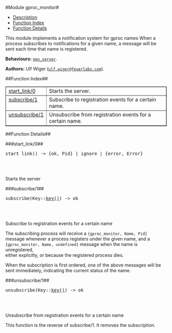 

#Module gproc_monitor#
* [Description](#description)
* [Function Index](#index)
* [Function Details](#functions)



This module implements a notification system for gproc names
When a process subscribes to notifications for a given name, a message
will be sent each time that name is registered.



__Behaviours:__ [`gen_server`](gen_server.md).

__Authors:__ Ulf Wiger ([`ulf.wiger@feuerlabs.com`](mailto:ulf.wiger@feuerlabs.com)).<a name="index"></a>

##Function Index##


<table width="100%" border="1" cellspacing="0" cellpadding="2" summary="function index"><tr><td valign="top"><a href="#start_link-0">start_link/0</a></td><td>
Starts the server.</td></tr><tr><td valign="top"><a href="#subscribe-1">subscribe/1</a></td><td>  
Subscribe to registration events for a certain name.</td></tr><tr><td valign="top"><a href="#unsubscribe-1">unsubscribe/1</a></td><td>  
Unsubscribe from registration events for a certain name.</td></tr></table>


<a name="functions"></a>

##Function Details##

<a name="start_link-0"></a>

###start_link/0##




<pre>start_link() -&gt; {ok, Pid} | ignore | {error, Error}</pre>
<br></br>





Starts the server
<a name="subscribe-1"></a>

###subscribe/1##




<pre>subscribe(Key::<a href="#type-key">key()</a>) -> ok</pre>
<br></br>






  
Subscribe to registration events for a certain name



The subscribing process will receive a `{gproc_monitor, Name, Pid}` message
whenever a process registers under the given name, and a
`{gproc_monitor, Name, undefined}` message when the name is unregistered,  
either explicitly, or because the registered process dies.

When the subscription is first ordered, one of the above messages will be
sent immediately, indicating the current status of the name.<a name="unsubscribe-1"></a>

###unsubscribe/1##




<pre>unsubscribe(Key::<a href="#type-key">key()</a>) -> ok</pre>
<br></br>






  
Unsubscribe from registration events for a certain name

This function is the reverse of subscribe/1. It removes the subscription.